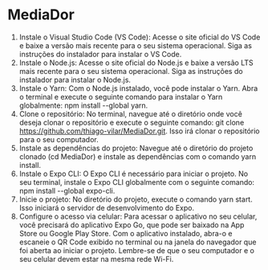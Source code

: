 # MediaDor

1. Instale o Visual Studio Code (VS Code): Acesse o site oficial do VS Code e baixe a versão mais recente para o seu sistema operacional. Siga as instruções do instalador para instalar o VS Code.
2. Instale o Node.js: Acesse o site oficial do Node.js e baixe a versão LTS mais recente para o seu sistema operacional. Siga as instruções do instalador para instalar o Node.js.
3. Instale o Yarn: Com o Node.js instalado, você pode instalar o Yarn. Abra o terminal e execute o seguinte comando para instalar o Yarn globalmente: npm install --global yarn.
4. Clone o repositório: No terminal, navegue até o diretório onde você deseja clonar o repositório e execute o seguinte comando: git clone https://github.com/thiago-vilar/MediaDor.git. Isso irá clonar o repositório para o seu computador.
5. Instale as dependências do projeto: Navegue até o diretório do projeto clonado (cd MediaDor) e instale as dependências com o comando yarn install.
6. Instale o Expo CLI: O Expo CLI é necessário para iniciar o projeto. No seu terminal, instale o Expo CLI globalmente com o seguinte comando: npm install --global expo-cli.
7. Inicie o projeto: No diretório do projeto, execute o comando yarn start. Isso iniciará o servidor de desenvolvimento do Expo.
8. Configure o acesso via celular: Para acessar o aplicativo no seu celular, você precisará do aplicativo Expo Go, que pode ser baixado na App Store ou Google Play Store. Com o aplicativo instalado, abra-o e escaneie o QR Code exibido no terminal ou na janela do navegador que foi aberta ao iniciar o projeto. Lembre-se de que o seu computador e o seu celular devem estar na mesma rede Wi-Fi.
